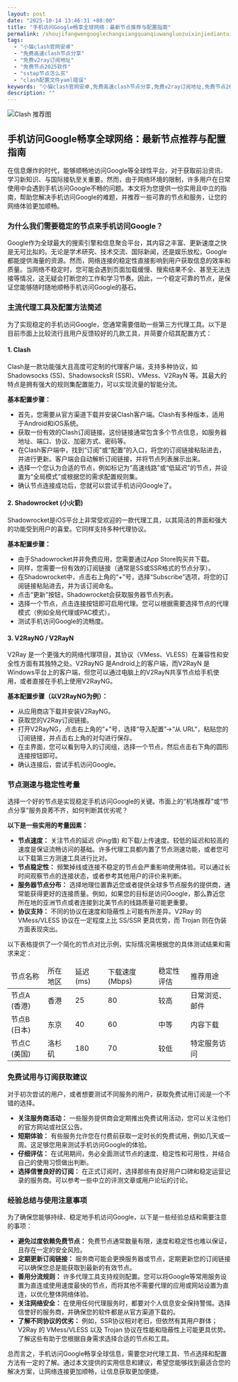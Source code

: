 ```yaml
---
layout: post
date: "2025-10-14 13:46:31 +08:00"
title: "手机访问Google畅享全球网络：最新节点推荐与配置指南"
permalink: /shoujifangwengooglechangxiangquanqiuwangluozuixinjiediantuijianyupeizhizhinan/
tags:
  - "小猫clash官网安卓"
  - "免费高速clash节点分享"
  - "免费v2ray订阅地址"
  - "免费节点2025软件"
  - "sstap节点怎么买"
  - "clash配置文件yaml错误"
keywords: "小猫clash官网安卓,免费高速clash节点分享,免费v2ray订阅地址,免费节点2025软件,sstap节点怎么买,clash配置文件yaml错误"
description: ""
---
```


![Clash 推荐图](https://clashjd.github.io/assets/img/免费机场节点推荐.png)

## 手机访问Google畅享全球网络：最新节点推荐与配置指南


<p>在信息爆炸的时代，能够顺畅地访问Google等全球性平台，对于获取前沿资讯、学习新知识、与国际接轨至关重要。然而，由于网络环境的限制，许多用户在日常使用中会遇到手机访问Google不畅的问题。本文将为您提供一份实用且中立的指南，帮助您解决手机访问Google的难题，并推荐一些可靠的节点和服务，让您的网络体验更加顺畅。</p>

<h3>为什么我们需要稳定的节点来手机访问Google？</h3>
<p>Google作为全球最大的搜索引擎和信息聚合平台，其内容之丰富、更新速度之快是无可比拟的。无论是学术研究、技术交流、国际新闻，还是娱乐放松，Google都能提供海量的资源。然而，网络连接的稳定性直接影响到用户获取信息的效率和质量。当网络不稳定时，您可能会遇到页面加载缓慢、搜索结果不全、甚至无法连接等情况，这无疑会打断您的工作和学习节奏。因此，一个稳定可靠的节点，是保证您能够随时随地顺畅手机访问Google的基石。</p>

<h3>主流代理工具及配置方法简述</h3>
<p>为了实现稳定的手机访问Google，您通常需要借助一些第三方代理工具。以下是目前市面上比较流行且用户反馈较好的几款工具，并简要介绍其配置方式：</p>

<h4>1. Clash</h4>
<p>Clash是一款功能强大且高度可定制的代理客户端，支持多种协议，如Shadowsocks (SS)、ShadowsocksR (SSR)、VMess、V2RayN 等。其最大的特点是拥有强大的规则集配置能力，可以实现流量的智能分流。</p>
<p><strong>基本配置步骤：</strong></p>
<ul>
    <li>首先，您需要从官方渠道下载并安装Clash客户端。Clash有多种版本，适用于Android和iOS系统。</li>
    <li>获取一份有效的Clash订阅链接。这份链接通常包含多个节点信息，如服务器地址、端口、协议、加密方式、密码等。</li>
    <li>在Clash客户端中，找到“订阅”或“配置”的入口，将您的订阅链接粘贴进去，并进行更新。客户端会自动解析订阅链接，并将节点列表展示出来。</li>
    <li>选择一个您认为合适的节点，例如标记为“高速线路”或“低延迟”的节点，并设置为“全局模式”或根据您的需求配置规则集。</li>
    <li>确认节点连接成功后，您就可以尝试手机访问Google了。</li>
</ul>

<h4>2. Shadowrocket (小火箭)</h4>
<p>Shadowrocket是iOS平台上非常受欢迎的一款代理工具，以其简洁的界面和强大的功能受到用户的喜爱。它同样支持多种代理协议。</p>
<p><strong>基本配置步骤：</strong></p>
<ul>
    <li>由于Shadowrocket并非免费应用，您需要通过App Store购买并下载。</li>
    <li>同样，您需要一份有效的订阅链接（通常是SS或SSR格式的节点分享）。</li>
    <li>在Shadowrocket中，点击右上角的“+”号，选择“Subscribe”选项，将您的订阅链接粘贴进去，并为该订阅命名。</li>
    <li>点击“更新”按钮，Shadowrocket会获取服务器节点列表。</li>
    <li>选择一个节点，点击连接按钮即可启用代理。您可以根据需要选择节点的代理模式（例如全局代理或PAC模式）。</li>
    <li>测试手机访问Google的流畅度。</li>
</ul>

<h4>3. V2RayNG / V2RayN</h4>
<p>V2Ray 是一个更强大的网络代理项目，其协议（VMess、VLESS）在兼容性和安全性方面有其独特之处。V2RayNG 是Android上的客户端，而V2RayN 是Windows平台上的客户端，但您可以通过电脑上的V2RayN共享节点给手机使用，或者直接在手机上使用V2RayNG。</li>
<p><strong>基本配置步骤（以V2RayNG为例）：</strong></p>
<ul>
    <li>从应用商店下载并安装V2RayNG。</li>
    <li>获取您的V2Ray订阅链接。</li>
    <li>打开V2RayNG，点击右上角的“+”号，选择“导入配置”->“从 URL”，粘贴您的订阅链接，并点击右上角的对勾进行保存。</li>
    <li>在主界面，您可以看到导入的订阅组，选择一个节点，然后点击右下角的圆形连接按钮即可。</li>
    <li>确认连接后，尝试手机访问Google。</li>
</ul>

<h3>节点测速与稳定性考量</h3>
<p>选择一个好的节点是实现稳定手机访问Google的关键。市面上的“机场推荐”或“节点分享”服务良莠不齐，如何判断其优劣呢？</p>
<p><strong>以下是一些实用的考量因素：</strong></p>
<ul>
    <li><strong>节点速度：</strong> 关注节点的延迟 (Ping值) 和下载/上传速度。较低的延迟和较高的速度是保证流畅访问的基础。许多代理工具都内置了节点测速功能，或者您可以下载第三方测速工具进行比对。</li>
    <li><strong>节点稳定性：</strong> 频繁掉线或连接不稳定的节点会严重影响使用体验。可以通过长时间观察节点的连接状态，或者参考其他用户的评价来判断。</li>
    <li><strong>服务器节点分布：</strong> 选择地理位置靠近您或者提供全球多节点服务的提供商，通常能获得更好的连接质量。例如，如果您的目标是访问Google，那么靠近您所在地的亚洲节点或者连接到北美节点的线路质量可能更重要。</li>
    <li><strong>协议支持：</strong> 不同的协议在速度和隐蔽性上可能有所差异。V2Ray 的 VMess/VLESS 协议在一定程度上比 SS/SSR 更具优势，而 Trojan 则在伪装方面表现突出。</li>
</ul>

<p>以下表格提供了一个简化的节点对比示例，实际情况需根据您的具体测试结果和需求来定：</p>
<table>
    <thead>
        <tr>
            <td>节点名称</td>
            <td>所在地区</td>
            <td>延迟 (ms)</td>
            <td>下载速度 (Mbps)</td>
            <td>稳定性评估</td>
            <td>推荐用途</td>
        </tr>
    </thead>
    <tbody>
        <tr>
            <td>节点A (香港)</td>
            <td>香港</td>
            <td>25</td>
            <td>80</td>
            <td>较高</td>
            <td>日常浏览、邮件</td>
        </tr>
        <tr>
            <td>节点B (日本)</td>
            <td>东京</td>
            <td>40</td>
            <td>60</td>
            <td>中等</td>
            <td>内容下载</td>
        </tr>
        <tr>
            <td>节点C (美国)</td>
            <td>洛杉矶</td>
            <td>180</td>
            <td>70</td>
            <td>较低</td>
            <td>特定服务访问</td>
        </tr>
    </tbody>
</table>

<h3>免费试用与订阅获取建议</h3>
<p>对于初次尝试的用户，或者想要测试不同服务的用户，获取免费试用订阅是一个不错的选择。</p>
<ul>
    <li><strong>关注服务商活动：</strong> 一些服务提供商会定期推出免费试用活动，您可以关注他们的官方网站或社区公告。</li>
    <li><strong>短期体验：</strong> 有些服务允许您在付费前获取一定时长的免费试用，例如几天或一周。这足够您用来测试手机访问Google的体验。</li>
    <li><strong>仔细评估：</strong> 在试用期间，务必全面测试节点的速度、稳定性和可用性，并结合自己的使用习惯做出判断。</li>
    <li><strong>选择信誉良好的订阅：</strong> 在正式订阅时，选择那些有良好用户口碑和稳定运营记录的服务商。可以参考一些中立的评测文章或用户论坛的讨论。</li>
</ul>

<h3>经验总结与使用注意事项</h3>
<p>为了确保您能够持续、稳定地手机访问Google，以下是一些经验总结和需要注意的事项：</p>
<ul>
    <li><strong>避免过度依赖免费节点：</strong> 免费节点通常数量有限，速度和稳定性也难以保证，且存在一定的安全风险。</li>
    <li><strong>定期更新订阅链接：</strong> 服务商可能会更换服务器或节点，定期更新您的订阅链接可以确保您总是能获取到最新的有效节点。</li>
    <li><strong>善用分流规则：</strong> 许多代理工具支持规则配置。您可以将Google等常用服务设置为直连或使用速度最快的节点，而将其他不需要代理的应用或网站设置为直连，以优化整体网络体验。</li>
    <li><strong>关注网络安全：</strong> 在使用任何代理服务时，都要对个人信息安全保持警惕。选择信誉好的服务商，并确保您的软件都是从官方渠道下载的。</li>
    <li><strong>了解不同协议的优劣：</strong> 例如，SSR协议相对老旧，但依然有其用户群体；V2Ray 的 VMess/VLESS 以及 Trojan 协议在性能和隐蔽性上可能更具优势。了解这些有助于您根据自身需求选择合适的节点和工具。</li>
</ul>

<p>总而言之，手机访问Google畅享全球信息，需要您对代理工具、节点选择和配置方法有一定的了解。通过本文提供的实用信息和建议，希望您能够找到最适合您的解决方案，让网络连接更加顺畅，让信息获取更加便捷。</p>